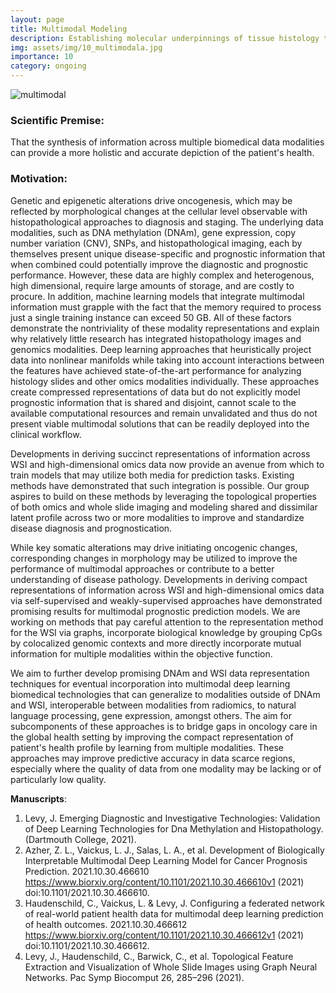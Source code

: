 ```yaml
---
layout: page
title: Multimodal Modeling
description: Establishing molecular underpinnings of tissue histology to study cancer.
img: assets/img/10_multimodala.jpg
importance: 10
category: ongoing
---
```


![multimodal](/assets/img/10_multimodalb.jpg)

### Scientific Premise:
That the synthesis of information across multiple biomedical data modalities can provide a more holistic and accurate depiction of the patient's health.

### Motivation:

Genetic and epigenetic alterations drive oncogenesis, which may be reflected by morphological changes at the cellular level observable with histopathological approaches to diagnosis and staging. The underlying data modalities, such as DNA methylation (DNAm), gene expression, copy number variation (CNV), SNPs, and histopathological imaging, each by themselves present unique disease-specific and prognostic information that when combined could potentially improve the diagnostic and prognostic performance. However, these data are highly complex and heterogenous, high dimensional, require large amounts of storage, and are costly to procure. In addition, machine learning models that integrate multimodal information must grapple with the fact that the memory required to process just a single training instance can exceed 50 GB. All of these factors demonstrate the nontriviality of these modality representations and explain why relatively little research has integrated histopathology images and genomics modalities. Deep learning approaches that heuristically project data into nonlinear manifolds while taking into account interactions between the features have achieved state-of-the-art performance for analyzing histology slides and other omics modalities individually. These approaches create compressed representations of data but do not explicitly model prognostic information that is shared and disjoint, cannot scale to the available computational resources and remain unvalidated and thus do not present viable multimodal solutions that can be readily deployed into the clinical workflow.

Developments in deriving succinct representations of information across WSI and high-dimensional omics data now provide an avenue from which to train models that may utilize both media for prediction tasks. Existing methods have demonstrated that such integration is possible. Our group aspires to build on these methods by leveraging the topological properties of both omics and whole slide imaging and modeling shared and dissimilar latent profile across two or more modalities to improve and standardize disease diagnosis and prognostication.

While key somatic alterations may drive initiating oncogenic changes, corresponding changes in morphology may be utilized to improve the performance of multimodal approaches or contribute to a better understanding of disease pathology. Developments in deriving compact representations of information across WSI and high-dimensional omics data via self-supervised and weakly-supervised approaches have demonstrated promising results for multimodal prognostic prediction models. We are working on methods that pay careful attention to the representation method for the WSI via graphs, incorporate biological knowledge by grouping CpGs by colocalized genomic contexts and more directly incorporate mutual information for multiple modalities within the objective function.

We aim to further develop promising DNAm and WSI data representation techniques for eventual incorporation into multimodal deep learning biomedical technologies that can generalize to modalities outside of DNAm and WSI, interoperable between modalities from radiomics, to natural language processing, gene expression, amongst others. The aim for subcomponents of these approaches is to bridge gaps in oncology care in the global health setting by improving the compact representation of patient's health profile by learning from multiple modalities. These approaches may improve predictive accuracy in data scarce regions, especially where the quality of data from one modality may be lacking or of particularly low quality.

**Manuscripts**:
1. Levy, J. Emerging Diagnostic and Investigative Technologies: Validation of Deep Learning Technologies for Dna Methylation and Histopathology. (Dartmouth College, 2021).
2. Azher, Z. L., Vaickus, L. J., Salas, L. A., et al. Development of Biologically Interpretable Multimodal Deep Learning Model for Cancer Prognosis Prediction. 2021.10.30.466610 https://www.biorxiv.org/content/10.1101/2021.10.30.466610v1 (2021) doi:10.1101/2021.10.30.466610.
3. Haudenschild, C., Vaickus, L. & Levy, J. Configuring a federated network of real-world patient health data for multimodal deep learning prediction of health outcomes. 2021.10.30.466612 https://www.biorxiv.org/content/10.1101/2021.10.30.466612v1 (2021) doi:10.1101/2021.10.30.466612.
4. Levy, J., Haudenschild, C., Barwick, C., et al. Topological Feature Extraction and Visualization of Whole Slide Images using Graph Neural Networks. Pac Symp Biocomput 26, 285–296 (2021).
